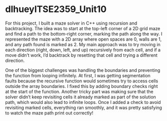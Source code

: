 # dlhueyITSE2359_Unit10
For this project, I built a maze solver in C++ using recursion and backtracking. The idea was to start at the top-left corner of a 2D grid maze and find a path to the bottom-right corner, marking the path along the way. I represented the maze with a 2D array where open spaces are 0, walls are 1, and any path found is marked as 2. My main approach was to try moving in each direction (right, down, left, and up) recursively from each cell, and if a move didn’t work, I’d backtrack by resetting that cell and trying a different direction.

One of the biggest challenges was handling the boundaries and preventing the function from looping infinitely. At first, I was getting segmentation faults because the recursive function would sometimes try to access cells outside the array boundaries. I fixed this by adding boundary checks right at the start of the function. Another tricky part was making sure that the solver didn’t keep revisiting cells it already marked as part of the solution path, which would also lead to infinite loops. Once I added a check to avoid revisiting marked cells, everything ran smoothly, and it was pretty satisfying to watch the maze path print out correctly!